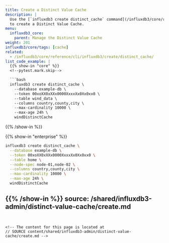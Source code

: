```yaml
---
title: Create a Distinct Value Cache
description: |
  Use the [`influxdb3 create distinct_cache` command](/influxdb3/core/reference/cli/influxdb3/create/distinct_cache/)
  to create a Distinct Value Cache.
menu:
  influxdb3_core:
    parent: Manage the Distinct Value Cache
weight: 201
influxdb3/core/tags: [cache]
related:
  - /influxdb3/core/reference/cli/influxdb3/create/distinct_cache/
list_code_example: |
  {{% show-in "core" %}}
  <!--pytest.mark.skip-->

  ```bash
  influxdb3 create distinct_cache \
    --database example-db \
    --token 00xoXX0xXXx0000XxxxXx0Xx0xx0 \
    --table wind_data \
    --columns country,county,city \
    --max-cardinality 10000 \
    --max-age 24h \
    windDistinctCache
  ```
  {{% /show-in %}}

  {{% show-in "enterprise" %}}
  <!--pytest.mark.skip-->

  ```bash
  influxdb3 create distinct_cache \
    --database example-db \
    --token 00xoXX0xXXx0000XxxxXx0Xx0xx0 \
    --table home \
    --node-spec node-01,node-02 \
    --columns country,county,city \
    --max-cardinality 10000 \
    --max-age 24h \
    windDistinctCache
  ```
  {{% /show-in %}}
source: /shared/influxdb3-admin/distinct-value-cache/create.md
---
```


<!-- The content for this page is located at
// SOURCE content/shared/influxdb3-admin/distinct-value-cache/create.md -->
